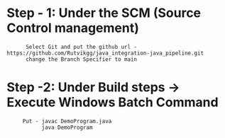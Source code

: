 # Step - 1: Under the SCM (Source Control management)
          Select Git and put the github url - https://github.com/Rutvikgg/java_integration-java_pipeline.git
          change the Branch Specifier to main
# Step -2: Under Build steps -> Execute Windows Batch Command
         Put - javac DemoProgram.java
               java DemoProgram
